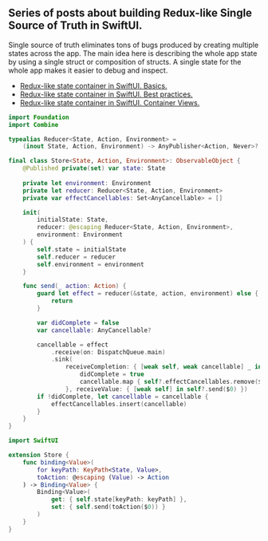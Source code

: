 ## Series of posts about building Redux-like Single Source of Truth in SwiftUI.
Single source of truth eliminates tons of bugs produced by creating multiple states across the app. The main idea here is describing the whole app state by using a single struct or composition of structs. A single state for the whole app makes it easier to debug and inspect.

* [Redux-like state container in SwiftUI. Basics.](https://swiftwithmajid.com/2019/09/18/redux-like-state-container-in-swiftui/)
* [Redux-like state container in SwiftUI. Best practices.](https://swiftwithmajid.com/2019/09/25/redux-like-state-container-in-swiftui-part2/)
* [Redux-like state container in SwiftUI. Container Views.](https://swiftwithmajid.com/2019/10/02/redux-like-state-container-in-swiftui-part3/)

```swift
import Foundation
import Combine

typealias Reducer<State, Action, Environment> =
    (inout State, Action, Environment) -> AnyPublisher<Action, Never>?

final class Store<State, Action, Environment>: ObservableObject {
    @Published private(set) var state: State
    
    private let environment: Environment
    private let reducer: Reducer<State, Action, Environment>
    private var effectCancellables: Set<AnyCancellable> = []

    init(
        initialState: State,
        reducer: @escaping Reducer<State, Action, Environment>,
        environment: Environment
    ) {
        self.state = initialState
        self.reducer = reducer
        self.environment = environment
    }

    func send(_ action: Action) {
        guard let effect = reducer(&state, action, environment) else {
            return
        }

        var didComplete = false
        var cancellable: AnyCancellable?

        cancellable = effect
            .receive(on: DispatchQueue.main)
            .sink(
                receiveCompletion: { [weak self, weak cancellable] _ in
                    didComplete = true
                    cancellable.map { self?.effectCancellables.remove($0) }
                }, receiveValue: { [weak self] in self?.send($0) })
        if !didComplete, let cancellable = cancellable {
            effectCancellables.insert(cancellable)
        }
    }
}

import SwiftUI

extension Store {
    func binding<Value>(
        for keyPath: KeyPath<State, Value>,
        toAction: @escaping (Value) -> Action
    ) -> Binding<Value> {
        Binding<Value>(
            get: { self.state[keyPath: keyPath] },
            set: { self.send(toAction($0)) }
        )
    }
}
```
